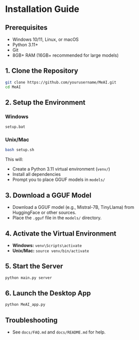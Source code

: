 # Installation Guide

## Prerequisites
- Windows 10/11, Linux, or macOS
- Python 3.11+
- Git
- 8GB+ RAM (16GB+ recommended for large models)

## 1. Clone the Repository

```sh
git clone https://github.com/yourusername/MeAI.git
cd MeAI
```

## 2. Setup the Environment

### Windows
```bat
setup.bat
```

### Unix/Mac
```sh
bash setup.sh
```

This will:
- Create a Python 3.11 virtual environment (`venv/`)
- Install all dependencies
- Prompt you to place GGUF models in `models/`

## 3. Download a GGUF Model
- Download a GGUF model (e.g., Mistral-7B, TinyLlama) from HuggingFace or other sources.
- Place the `.gguf` file in the `models/` directory.

## 4. Activate the Virtual Environment
- **Windows:** `venv\Scripts\activate`
- **Unix/Mac:** `source venv/bin/activate`

## 5. Start the Server
```sh
python main.py server
```

## 6. Launch the Desktop App
```sh
python MeAI_app.py
```

## Troubleshooting
- See `docs/FAQ.md` and `docs/README.md` for help. 